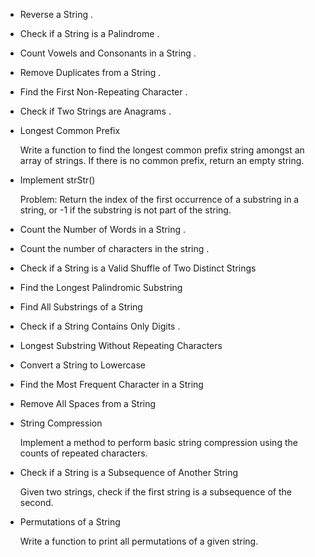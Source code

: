
 - Reverse a String .

 - Check if a String is a Palindrome . 

 - Count Vowels and Consonants in a String . 

 - Remove Duplicates from a String . 

 - Find the First Non-Repeating Character .

 - Check if Two Strings are Anagrams . 

 - Longest Common Prefix 

   Write a function to find the longest common prefix string amongst an array of strings. If there is no common prefix, return an empty string.

 - Implement strStr()

   Problem: Return the index of the first occurrence of a substring in a string, or -1 if the substring is not part of the string.

 - Count the Number of Words in a String  .

 - Count the number of characters in the string . 

 - Check if a String is a Valid Shuffle of Two Distinct Strings
   
 - Find the Longest Palindromic Substring

 - Find All Substrings of a String

 - Check if a String Contains Only Digits .

 - Longest Substring Without Repeating Characters

 - Convert a String to Lowercase

 - Find the Most Frequent Character in a String

 - Remove All Spaces from a String

 - String Compression

    Implement a method to perform basic string compression using the counts of repeated characters.

 - Check if a String is a Subsequence of Another String

    Given two strings, check if the first string is a subsequence of the second.

 - Permutations of a String

    Write a function to print all permutations of a given string.

